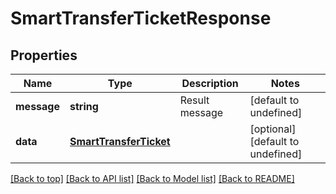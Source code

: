 # SmartTransferTicketResponse

## Properties

|Name | Type | Description | Notes|
|------------ | ------------- | ------------- | -------------|
|**message** | **string** | Result message | [default to undefined]|
|**data** | [**SmartTransferTicket**](SmartTransferTicket.md) |  | [optional] [default to undefined]|




[[Back to top]](#) [[Back to API list]](../../README.md#documentation-for-api-endpoints) [[Back to Model list]](../../README.md#documentation-for-models) [[Back to README]](../../README.md)

